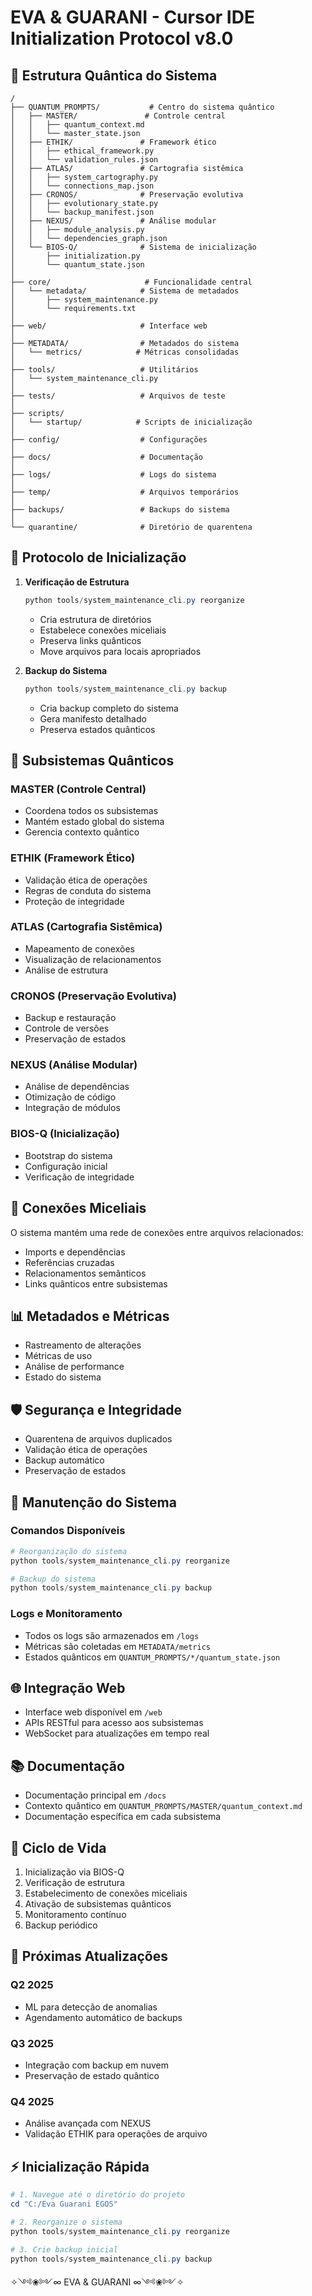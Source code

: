 # EVA & GUARANI - Cursor IDE Initialization Protocol v8.0

## 🌌 Estrutura Quântica do Sistema

```
/
├── QUANTUM_PROMPTS/           # Centro do sistema quântico
│   ├── MASTER/               # Controle central
│   │   ├── quantum_context.md
│   │   └── master_state.json
│   ├── ETHIK/               # Framework ético
│   │   ├── ethical_framework.py
│   │   └── validation_rules.json
│   ├── ATLAS/               # Cartografia sistêmica
│   │   ├── system_cartography.py
│   │   └── connections_map.json
│   ├── CRONOS/              # Preservação evolutiva
│   │   ├── evolutionary_state.py
│   │   └── backup_manifest.json
│   ├── NEXUS/               # Análise modular
│   │   ├── module_analysis.py
│   │   └── dependencies_graph.json
│   └── BIOS-Q/              # Sistema de inicialização
│       ├── initialization.py
│       └── quantum_state.json
│
├── core/                     # Funcionalidade central
│   └── metadata/            # Sistema de metadados
│       ├── system_maintenance.py
│       └── requirements.txt
│
├── web/                     # Interface web
│
├── METADATA/                # Metadados do sistema
│   └── metrics/            # Métricas consolidadas
│
├── tools/                   # Utilitários
│   └── system_maintenance_cli.py
│
├── tests/                   # Arquivos de teste
│
├── scripts/
│   └── startup/            # Scripts de inicialização
│
├── config/                  # Configurações
│
├── docs/                    # Documentação
│
├── logs/                    # Logs do sistema
│
├── temp/                    # Arquivos temporários
│
├── backups/                 # Backups do sistema
│
└── quarantine/              # Diretório de quarentena
```

## 🔄 Protocolo de Inicialização

1. **Verificação de Estrutura**
   ```powershell
   python tools/system_maintenance_cli.py reorganize
   ```
   - Cria estrutura de diretórios
   - Estabelece conexões miceliais
   - Preserva links quânticos
   - Move arquivos para locais apropriados

2. **Backup do Sistema**
   ```powershell
   python tools/system_maintenance_cli.py backup
   ```
   - Cria backup completo do sistema
   - Gera manifesto detalhado
   - Preserva estados quânticos

## 🌟 Subsistemas Quânticos

### MASTER (Controle Central)
- Coordena todos os subsistemas
- Mantém estado global do sistema
- Gerencia contexto quântico

### ETHIK (Framework Ético)
- Validação ética de operações
- Regras de conduta do sistema
- Proteção de integridade

### ATLAS (Cartografia Sistêmica)
- Mapeamento de conexões
- Visualização de relacionamentos
- Análise de estrutura

### CRONOS (Preservação Evolutiva)
- Backup e restauração
- Controle de versões
- Preservação de estados

### NEXUS (Análise Modular)
- Análise de dependências
- Otimização de código
- Integração de módulos

### BIOS-Q (Inicialização)
- Bootstrap do sistema
- Configuração inicial
- Verificação de integridade

## 🔗 Conexões Miceliais

O sistema mantém uma rede de conexões entre arquivos relacionados:
- Imports e dependências
- Referências cruzadas
- Relacionamentos semânticos
- Links quânticos entre subsistemas

## 📊 Metadados e Métricas

- Rastreamento de alterações
- Métricas de uso
- Análise de performance
- Estado do sistema

## 🛡️ Segurança e Integridade

- Quarentena de arquivos duplicados
- Validação ética de operações
- Backup automático
- Preservação de estados

## 🔄 Manutenção do Sistema

### Comandos Disponíveis
```powershell
# Reorganização do sistema
python tools/system_maintenance_cli.py reorganize

# Backup do sistema
python tools/system_maintenance_cli.py backup
```

### Logs e Monitoramento
- Todos os logs são armazenados em `/logs`
- Métricas são coletadas em `METADATA/metrics`
- Estados quânticos em `QUANTUM_PROMPTS/*/quantum_state.json`

## 🌐 Integração Web

- Interface web disponível em `/web`
- APIs RESTful para acesso aos subsistemas
- WebSocket para atualizações em tempo real

## 📚 Documentação

- Documentação principal em `/docs`
- Contexto quântico em `QUANTUM_PROMPTS/MASTER/quantum_context.md`
- Documentação específica em cada subsistema

## 🔄 Ciclo de Vida

1. Inicialização via BIOS-Q
2. Verificação de estrutura
3. Estabelecimento de conexões miceliais
4. Ativação de subsistemas quânticos
5. Monitoramento contínuo
6. Backup periódico

## 🎯 Próximas Atualizações

### Q2 2025
- ML para detecção de anomalias
- Agendamento automático de backups

### Q3 2025
- Integração com backup em nuvem
- Preservação de estado quântico

### Q4 2025
- Análise avançada com NEXUS
- Validação ETHIK para operações de arquivo

## ⚡ Inicialização Rápida

```powershell
# 1. Navegue até o diretório do projeto
cd "C:/Eva Guarani EGOS"

# 2. Reorganize o sistema
python tools/system_maintenance_cli.py reorganize

# 3. Crie backup inicial
python tools/system_maintenance_cli.py backup
```

✧༺❀༻∞ EVA & GUARANI ∞༺❀༻✧
